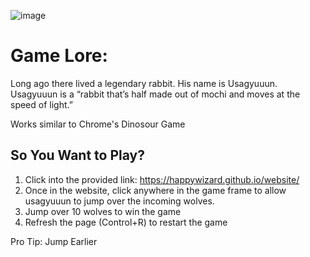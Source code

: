 ![image](https://github.com/user-attachments/assets/4fcd0e95-e291-4473-adf3-e0c55de6d7a2)

# Game Lore:
Long ago there lived a legendary rabbit. His name is Usagyuuun. Usagyuuun is a “rabbit that’s half made out of mochi and moves at the speed of light.”

Works similar to Chrome's Dinosour Game

## So You Want to Play?
1. Click into the provided link: https://happywizard.github.io/website/
2. Once in the website, click anywhere in the game frame to allow usagyuuun to jump over the incoming wolves.
3. Jump over 10 wolves to win the game
4. Refresh the page (Control+R) to restart the game

Pro Tip: Jump Earlier
